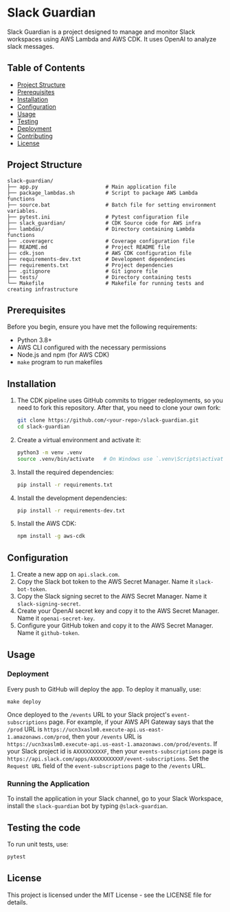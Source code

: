 # Slack Guardian

Slack Guardian is a project designed to manage and monitor Slack workspaces using AWS Lambda and AWS CDK. It uses OpenAI to analyze slack messages.

## Table of Contents

- [Project Structure](#project-structure)
- [Prerequisites](#prerequisites)
- [Installation](#installation)
- [Configuration](#configuration)
- [Usage](#usage)
- [Testing](#testing)
- [Deployment](#deployment)
- [Contributing](#contributing)
- [License](#license)

## Project Structure

```
slack-guardian/
├── app.py                      # Main application file
├── package_lambdas.sh          # Script to package AWS Lambda functions
├── source.bat                  # Batch file for setting environment variables.
├── pytest.ini                  # Pytest configuration file
├── slack_guardian/             # CDK Source code for AWS infra
├── lambdas/                    # Directory containing Lambda functions
├── .coveragerc                 # Coverage configuration file
├── README.md                   # Project README file
├── cdk.json                    # AWS CDK configuration file
├── requirements-dev.txt        # Development dependencies
├── requirements.txt            # Project dependencies
├── .gitignore                  # Git ignore file
├── tests/                      # Directory containing tests
└── Makefile                    # Makefile for running tests and creating infrastructure
```

## Prerequisites

Before you begin, ensure you have met the following requirements:
- Python 3.8+
- AWS CLI configured with the necessary permissions
- Node.js and npm (for AWS CDK)
- `make` program to run makefiles

## Installation

1. The CDK pipeline uses GitHub commits to trigger redeployments, so you need to fork this repository. After that, you need to clone your own fork:
   ```sh
   git clone https://github.com/<your-repo>/slack-guardian.git
   cd slack-guardian
   ```

2. Create a virtual environment and activate it:
   ```sh
   python3 -m venv .venv
   source .venv/bin/activate   # On Windows use `.venv\Scripts\activate`
   ```

3. Install the required dependencies:
   ```sh
   pip install -r requirements.txt
   ```

4. Install the development dependencies:
   ```sh
   pip install -r requirements-dev.txt
   ```

5. Install the AWS CDK:
   ```sh
   npm install -g aws-cdk
   ```

## Configuration

1. Create a new app on `api.slack.com`.
2. Copy the Slack bot token to the AWS Secret Manager. Name it `slack-bot-token`.
3. Copy the Slack signing secret to the AWS Secret Manager. Name it `slack-signing-secret`.
4. Create your OpenAI secret key and copy it to the AWS Secret Manager. Name it `openai-secret-key`.
5. Configure your GitHub token and copy it to the AWS Secret Manager. Name it `github-token`.

## Usage

### Deployment

Every push to GitHub will deploy the app. To deploy it manually, use:
```
make deploy
```
Once deployed to the `/events` URL to your Slack project's `event-subscriptions` page.
For example, if your AWS API Gateway says that the `/prod` URL is `https://ucn3xaslm0.execute-api.us-east-1.amazonaws.com/prod`, then your `/events` URL is `https://ucn3xaslm0.execute-api.us-east-1.amazonaws.com/prod/events`.
If your Slack project id is `AXXXXXXXXXF`, then your `events-subscriptions` page is `https://api.slack.com/apps/AXXXXXXXXXF/event-subscriptions`. Set the `Request URL` field of the `event-subscriptions` page to the `/events` URL. 

### Running the Application

To install the application in your Slack channel,
go to your Slack Workspace, install the `slack-guardian` bot by typing `@slack-guardian`.

## Testing the code

To run unit tests, use:
```sh
pytest
```

## License

This project is licensed under the MIT License - see the LICENSE file for details.